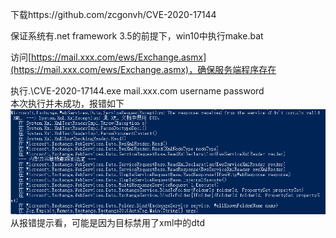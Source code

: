 下载https://github.com/zcgonvh/CVE-2020-17144

保证系统有.net framework 3.5的前提下，win10中执行make.bat

访问[https://mail.xxx.com/ews/Exchange.asmx](https://mail.xxx.com/ews/Exchange.asmx)，确保服务端程序存在

执行.\CVE-2020-17144.exe mail.xxx.com username password  
本次执行并未成功，报错如下  
![image](./0.png)  
从报错提示看，可能是因为目标禁用了xml中的dtd
